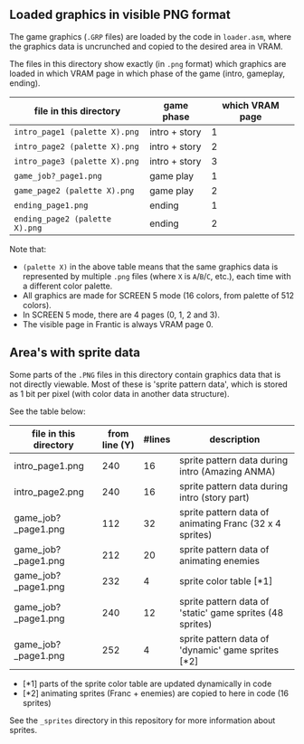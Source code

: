 ## Loaded graphics in visible PNG format

The game graphics (`.GRP` files) are loaded by the code in `loader.asm`, where the graphics data is uncrunched and copied to the desired area in VRAM.

The files in this directory show exactly (in `.png` format) which graphics are loaded in which VRAM page in which phase of the game (intro, gameplay, ending).

file in this directory | game phase | which VRAM page
-------- | ---- | -------
`intro_page1 (palette X).png` | intro + story | 1
`intro_page2 (palette X).png` | intro + story | 2
`intro_page3 (palette X).png` | intro + story | 3
`game_job?_page1.png` | game play | 1
`game_page2 (palette X).png` | game play | 2
`ending_page1.png` | ending | 1
`ending_page2 (palette X).png` | ending | 2

Note that:
- `(palette X)` in the above table means that the same graphics data is represented by multiple `.png` files (where `X` is `A`/`B`/`C`, etc.), each time with a different color palette.
- All graphics are made for SCREEN 5 mode (16 colors, from palette of 512 colors).
- In SCREEN 5 mode, there are 4 pages (0, 1, 2 and 3).
- The visible page in Frantic is always VRAM page 0.



## Area's with sprite data

Some parts of the `.PNG` files in this directory contain graphics data that is not directly viewable.
Most of these is 'sprite pattern data', which is stored as 1 bit per pixel (with color data in another data structure).

See the table below:

file in this directory | from line (Y) | #lines | description
-------- | ---- | ------- | -------
intro_page1.png | 240 | 16 | sprite pattern data during intro (Amazing ANMA)
intro_page2.png | 240 | 16 | sprite pattern data during intro (story part)
game_job?_page1.png | 112 | 32 | sprite pattern data of animating Franc (32 x 4 sprites)
game_job?_page1.png | 212 | 20 | sprite pattern data of animating enemies
game_job?_page1.png | 232 | 4 | sprite color table [*1]
game_job?_page1.png | 240 | 12 | sprite pattern data of 'static' game sprites (48 sprites)
game_job?_page1.png | 252 | 4 | sprite pattern data of 'dynamic' game sprites [*2]

- [*1] parts of the sprite color table are updated dynamically in code
- [*2] animating sprites (Franc + enemies) are copied to here in code (16 sprites)

See the `_sprites` directory in this repository for more information about sprites.



